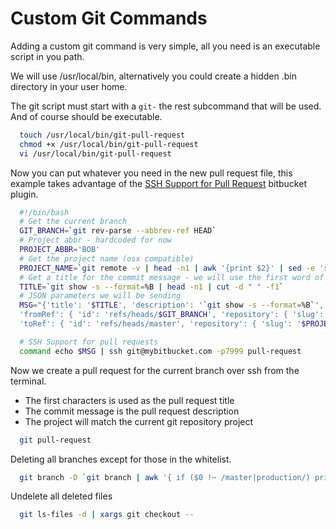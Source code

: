 # Custom Git Commands

Adding a custom git command is very simple, all you need is an executable script in you path.

We will use /usr/local/bin, alternatively you could create a hidden .bin directory in your user home.

The git script must start with a `git-` the rest subcommand that will be used. And of course should be executable.

```bash
  touch /usr/local/bin/git-pull-request
  chmod +x /usr/local/bin/git-pull-request
  vi /usr/local/bin/git-pull-request
```

Now you can put whatever you need in the new pull request file, this example takes advantage of 
the [SSH Support for Pull Request](https://marketplace.atlassian.com/plugins/de.aeffle.stash.plugins.create-pull-request-via-ssh/server/overview) bitbucket plugin.

```bash
  #!/bin/bash
  # Get the current branch
  GIT_BRANCH=`git rev-parse --abbrev-ref HEAD`
  # Project abbr - hardcoded for now
  PROJECT_ABBR='BOB'
  # Get the project name (osx compatible)
  PROJECT_NAME=`git remote -v | head -n1 | awk '{print $2}' | sed -e 's,/, ,g'| awk '{print $NF}' | sed -e 's/\.git$//'`
  # Get a title for the commit message - we will use the first word of the commit message
  TITLE=`git show -s --format=%B | head -n1 | cut -d " " -f1`
  # JSON parameters we will be sending
  MSG="{'title': '$TITLE', 'description': '`git show -s --format=%B`', 'state': 'OPEN',
  'fromRef': { 'id': 'refs/heads/$GIT_BRANCH', 'repository': { 'slug': '$PROJECT_NAME', 'project': { 'key': '$PROJECT_ABBR' }}},  
  'toRef': { 'id': 'refs/heads/master', 'repository': { 'slug': '$PROJECT_NAME', 'project': { 'key': '$PROJECT_ABBR' }}} }"

  # SSH Support for pull requests
  command echo $MSG | ssh git@mybitbucket.com -p7999 pull-request
```

Now we create a pull request for the current branch over ssh from the terminal.
- The first characters is used as the pull request title
- The commit message is the pull request description
- The project will match the current git repository project

```bash
  git pull-request
```

Deleting all branches except for those in the whitelist.

```bash
  git branch -D `git branch | awk '{ if ($0 !~ /master|production/) printf "%s", $0 }'`
```

Undelete all deleted files

```bash
  git ls-files -d | xargs git checkout -- 
```

